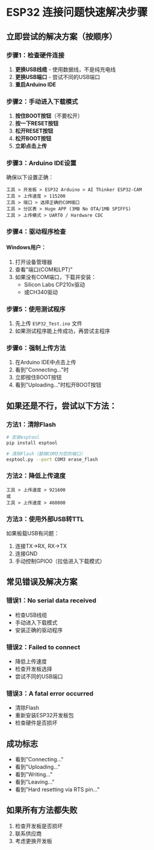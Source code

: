 # ESP32 连接问题快速解决步骤

## 立即尝试的解决方案（按顺序）

### 步骤1：检查硬件连接
1. **更换USB线缆** - 使用数据线，不是纯充电线
2. **更换USB端口** - 尝试不同的USB端口
3. **重启Arduino IDE**

### 步骤2：手动进入下载模式
1. **按住BOOT按钮**（不要松开）
2. **按一下RESET按钮**
3. **松开RESET按钮**
4. **松开BOOT按钮**
5. **立即点击上传**

### 步骤3：Arduino IDE设置
确保以下设置正确：
```
工具 > 开发板 > ESP32 Arduino > AI Thinker ESP32-CAM
工具 > 上传速度 > 115200
工具 > 端口 > 选择正确的COM端口
工具 > 分区表 > Huge APP (3MB No OTA/1MB SPIFFS)
工具 > 上传模式 > UART0 / Hardware CDC
```

### 步骤4：驱动程序检查
#### Windows用户：
1. 打开设备管理器
2. 查看"端口(COM和LPT)"
3. 如果没有COM端口，下载并安装：
   - Silicon Labs CP210x驱动
   - 或CH340驱动

### 步骤5：使用测试程序
1. 先上传 `ESP32_Test.ino` 文件
2. 如果测试程序能上传成功，再尝试主程序

### 步骤6：强制上传方法
1. 在Arduino IDE中点击上传
2. 看到"Connecting..."时
3. 立即按住BOOT按钮
4. 看到"Uploading..."时松开BOOT按钮

## 如果还是不行，尝试以下方法：

### 方法1：清除Flash
```bash
# 安装esptool
pip install esptool

# 清除Flash（替换COM3为您的端口）
esptool.py --port COM3 erase_flash
```

### 方法2：降低上传速度
```
工具 > 上传速度 > 921600
或
工具 > 上传速度 > 460800
```

### 方法3：使用外部USB转TTL
如果板载USB有问题：
1. 连接TX->RX, RX->TX
2. 连接GND
3. 手动控制GPIO0（拉低进入下载模式）

## 常见错误及解决方案

### 错误1：No serial data received
- 检查USB线缆
- 手动进入下载模式
- 安装正确的驱动程序

### 错误2：Failed to connect
- 降低上传速度
- 检查开发板选择
- 尝试不同的USB端口

### 错误3：A fatal error occurred
- 清除Flash
- 重新安装ESP32开发板包
- 检查硬件是否损坏

## 成功标志
- 看到"Connecting..."
- 看到"Uploading..."
- 看到"Writing..."
- 看到"Leaving..."
- 看到"Hard resetting via RTS pin..."

## 如果所有方法都失败
1. 检查开发板是否损坏
2. 联系供应商
3. 考虑更换开发板 